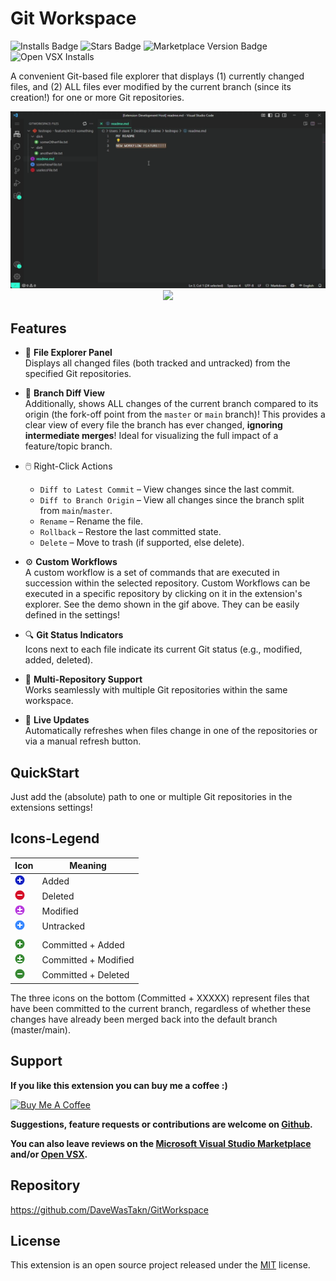 # Git Workspace
![Installs Badge](https://vsmarketplacebadges.dev/installs/daveWasTaken.gitworkspace.svg)
![Stars Badge](https://vsmarketplacebadges.dev/rating-star/daveWasTaken.gitworkspace.svg)
![Marketplace Version Badge](https://vsmarketplacebadges.dev/version/daveWasTaken.gitworkspace.svg)
![Open VSX Installs](https://img.shields.io/open-vsx/dt/daveWasTaken/gitworkspace?label=open-vsx%20installs&color=255%2C0%2C0)

A convenient Git-based file explorer that displays (1) currently changed files, and (2) ALL files ever modified by
the current branch (since its creation!) for one or more Git repositories.

<p align="center">
  <img src="https://raw.githubusercontent.com/DaveWasTakn/GitWorkspace/refs/heads/main/resources/excluded/workflow_feature.gif" width="800"/>
  <img src="https://github.com/user-attachments/assets/ecd2c314-a986-47a2-ba35-923e755e9522" width="800"/>
</p>

## Features

- 📁 **File Explorer Panel**  
  Displays all changed files (both tracked and untracked) from the specified Git repositories.

- 🔀 **Branch Diff View**  
  Additionally, shows ALL changes of the current branch compared to its origin (the fork-off point from the `master` or
  `main` branch)!
  This provides a clear view of every file the branch has ever changed, **ignoring intermediate merges**!
  Ideal for visualizing the full impact of a feature/topic branch.

- 🖱️ Right-Click Actions
  - `Diff to Latest Commit` – View changes since the last commit.
  - `Diff to Branch Origin` – View all changes since the branch split from `main`/`master`.
  - `Rename` – Rename the file.
  - `Rollback` – Restore the last committed state.
  - `Delete` – Move to trash (if supported, else delete).

- ⚙️ **Custom Workflows**   
  A custom workflow is a set of commands that are executed in succession within the selected repository.
  Custom Workflows can be executed in a specific repository by clicking on it in the extension's explorer.
  See the demo shown in the gif above.
  They can be easily defined in the settings!

- 🔍 **Git Status Indicators**  
  Icons next to each file indicate its current Git status (e.g., modified, added, deleted).

- 🧬 **Multi-Repository Support**  
  Works seamlessly with multiple Git repositories within the same workspace.

- 🔄 **Live Updates**  
  Automatically refreshes when files change in one of the repositories or via a manual refresh button.

## QuickStart

Just add the (absolute) path to one or multiple Git repositories in the extensions settings!

## Icons-Legend

| Icon                                              | Meaning              |
|---------------------------------------------------|----------------------|
| ![](resources/icon-status-added.png)              | Added                |
| ![](resources/icon-status-deleted.png)            | Deleted              |
| ![](resources/icon-status-modified.png)           | Modified             |
| ![](resources/icon-status-untracked.png)          | Untracked            |
|                                                   |                      |
| ![](resources/icon-status-added-committed.png)    | Committed + Added    |
| ![](resources/icon-status-modified-committed.png) | Committed + Modified |
| ![](resources/icon-status-deleted-committed.png)  | Committed + Deleted  |

The three icons on the bottom (Committed + XXXXX) represent files that have been committed to the current branch,
regardless of whether these changes have already been merged back into the default branch (master/main).

## Support

**If you like this extension you can buy me a coffee :)**

<a href="https://www.buymeacoffee.com/daveWasTakn" target="_blank">
  <img src="https://cdn.buymeacoffee.com/buttons/v2/default-yellow.png" alt="Buy Me A Coffee" width="217" height="60">
</a>

**Suggestions, feature requests or contributions are welcome on [Github](https://github.com/DaveWasTakn/GitWorkspace).**

**You can also leave reviews on
the [Microsoft Visual Studio Marketplace](https://marketplace.visualstudio.com/items?itemName=daveWasTaken.gitworkspace) and/or [Open VSX](https://open-vsx.org/extension/daveWasTaken/gitworkspace).**

## Repository

https://github.com/DaveWasTakn/GitWorkspace

## License

This extension is an open source project released under the [MIT](LICENSE.txt) license.
